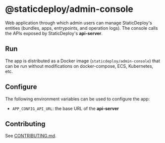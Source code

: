 # @staticdeploy/admin-console

Web application through which admin users can manage StaticDeploy's entities
(bundles, apps, entrypoints, and operation logs). The console calls the APIs
exposed by StaticDeploy's **api-server**.

## Run

The app is distributed as a Docker image (`staticdeploy/admin-console`) that can
be run without modifications on docker-compose, ECS, Kubernetes, etc.

## Configure

The following environment variables can be used to configure the app:

* `APP_CONFIG_API_URL`: the base URL of the **api-server**

## Contributing

See [CONTRIBUTING.md](CONTRIBUTING.md).
